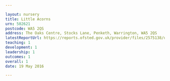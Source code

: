 ```yaml
---

layout: nursery
title: Little Acorns
urn: 502621
postcode: WA5 2QS
address: The Oaks Centre, Stocks Lane, Penketh, Warrington, WA5 2QS
latestReportUrl: https://reports.ofsted.gov.uk/provider/files/2575138/urn/502621.pdf
teaching: 1
development: 1
leadership: 1
outcomes: 1
overall: 1
date: 19 May 2016

---
```

